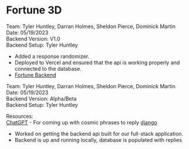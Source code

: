 # Fortune 3D  
Team: Tyler Huntley, Darran Holmes, Sheldon Pierce, Dominick Martin     
Date: 05/19/2023    
Backend Version: V1.0  
Backend Setup: Tyler Huntley  

- Added a response randomizer.   
- Deployed to Vercel and ensured that the api is working properly and connected to the database.  
- [Fortune Backend](https://fortune-backend.vercel.app/api/v1/fortune/)  

Team: Tyler Huntley, Darran Holmes, Sheldon Pierce, Dominick Martin     
Date: 05/19/2023    
Backend Version: Alpha/Beta  
Backend Setup: Tyler Huntley  

Resources:  
[ChatGPT](https://openai.com/blog/chatgpt) - For coming up with cosmic phrases to reply
[django](https://github.com/django/django)

- Worked on getting the backend api built for our full-stack application.  
- Backend is up and running locally, database is populated with replies 
